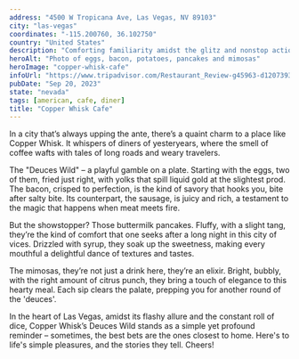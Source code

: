```yaml
---
address: "4500 W Tropicana Ave, Las Vegas, NV 89103"
city: "las-vegas"
coordinates: "-115.200760, 36.102750"
country: "United States"
description: "Comforting familiarity amidst the glitz and nonstop action"
heroAlt: "Photo of eggs, bacon, potatoes, pancakes and mimosas"
heroImage: "copper-whisk-cafe"
infoUrl: "https://www.tripadvisor.com/Restaurant_Review-g45963-d12073937-Reviews-Copper_Whisk_Cafe-Las_Vegas_Nevada.html"
pubDate: "Sep 20, 2023"
state: "nevada"
tags: [american, cafe, diner]
title: "Copper Whisk Cafe"
---
```


In a city that’s always upping the ante, there’s a quaint charm to a place like Copper Whisk. It whispers of diners of yesteryears, where the smell of coffee wafts with tales of long roads and weary travelers.

The "Deuces Wild" – a playful gamble on a plate. Starting with the eggs, two of them, fried just right, with yolks that spill liquid gold at the slightest prod. The bacon, crisped to perfection, is the kind of savory that hooks you, bite after salty bite. Its counterpart, the sausage, is juicy and rich, a testament to the magic that happens when meat meets fire.

But the showstopper? Those buttermilk pancakes. Fluffy, with a slight tang, they’re the kind of comfort that one seeks after a long night in this city of vices. Drizzled with syrup, they soak up the sweetness, making every mouthful a delightful dance of textures and tastes.

The mimosas, they’re not just a drink here, they’re an elixir. Bright, bubbly, with the right amount of citrus punch, they bring a touch of elegance to this hearty meal. Each sip clears the palate, prepping you for another round of the 'deuces'.

In the heart of Las Vegas, amidst its flashy allure and the constant roll of dice, Copper Whisk’s Deuces Wild stands as a simple yet profound reminder – sometimes, the best bets are the ones closest to home. Here's to life's simple pleasures, and the stories they tell. Cheers!
